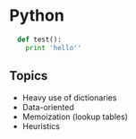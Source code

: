 # Python

```python
  def test():
    print 'hello''
```

## Topics

- Heavy use of dictionaries
- Data-oriented
- Memoization (lookup tables)
- Heuristics
